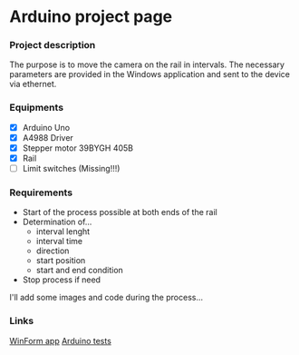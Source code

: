 # Arduino project page

### Project description

The purpose is to move the camera on the rail in intervals. The necessary parameters are provided in the Windows application and sent to the device via ethernet.

### Equipments

- [x] Arduino Uno
- [x] A4988 Driver
- [x] Stepper motor 39BYGH 405B
- [x] Rail
- [ ] Limit switches (Missing!!!) 

### Requirements

- Start of the process possible at both ends of the rail
- Determination of...
  - interval lenght
  - interval time
  - direction
  - start position
  - start and end condition
- Stop process if need

I'll add some images and code during the process...

### Links

[WinForm app](https://github.com/temppase/UnoControlApp)
[Arduino tests](https://github.com/temppase/ArduinoUnoTest)
